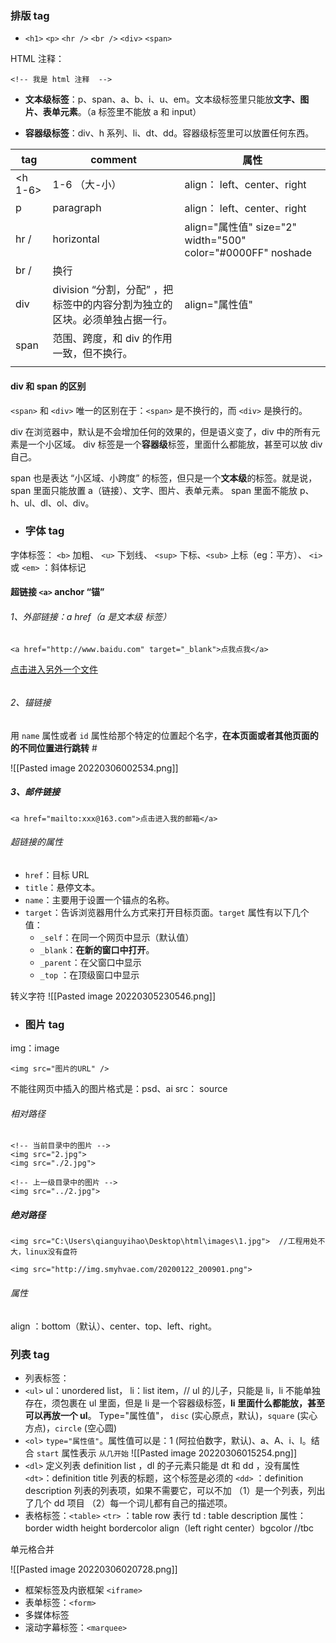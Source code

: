 ### 排版 tag
-   `<h1>`   `<p>`  `<hr />`   `<br />`  `<div>`   `<span>`    

HTML 注释：

```
<!-- 我是 html 注释  -->
```
-   **文本级标签**：p、span、a、b、i、u、em。文本级标签里只能放**文字、图片、表单元素**。（a 标签里不能放 a 和 input）
    
-   **容器级标签**：div、h 系列、li、dt、dd。容器级标签里可以放置任何东西。


| tag     | comment                                                              | 属性                                                                     |
| ------- | -------------------------------------------------------------------- | ------------------------------------------------------------------------ |
| <h 1-6> | 1-6 （大-小）                                                        | align： left、center、right                                              |
| p       | paragraph                                                            | align： left、center、right                                              |
| hr /    | horizontal                                                           | align="属性值"     size="2"   width="500"     color="#0000FF"    noshade |
| br /    | 换行                                                                 |                                                                          |
| div     | division “分割，分配” ，把标签中的内容分割为独立的区块。必须单独占据一行。 | align="属性值"                                                           |
| span    | 范围、跨度，和 div 的作用一致，但不换行。                             |                                                                          |
|         |                                                                      |                                                                          |


#### div 和 span 的区别

`<span>` 和 `<div>` 唯一的区别在于：`<span>` 是不换行的，而 `<div>` 是换行的。

div 在浏览器中，默认是不会增加任何的效果的，但是语义变了，div 中的所有元素是一个小区域。 div 标签是一个**容器级**标签，里面什么都能放，甚至可以放 div 自己。

span 也是表达 “小区域、小跨度” 的标签，但只是一个**文本级**的标签。就是说，span 里面只能放置 a（链接）、文字、图片、表单元素。 span 里面不能放 p、h、ul、dl、ol、div。


- ### 字体 tag
字体标签：  `<b>` 加粗、 `<u>` 下划线、 `<sup>` 下标、`<sub>`  上标（eg：平方）、   `<i>` 或 `<em>` ：斜体标记

#### 超链接 `<a>`  anchor “锚”
###### 1、外部链接：a href（a 是文本级 标签）
```
<a href="http://www.baidu.com" target="_blank">点我点我</a>
```
<a href="02页面.html"> 点击进入另外一个文件</a>
```
```
###### 2、锚链接 
用 `name` 属性或者 `id` 属性给那个特定的位置起个名字，**在本页面或者其他页面的的不同位置进行跳转**  #

![[Pasted image 20220306002534.png]]
##### 3、邮件链接
```
<a href="mailto:xxx@163.com">点击进入我的邮箱</a>
```
###### 超链接的属性

-   `href`：目标 URL
-   `title`：悬停文本。
-   `name`：主要用于设置一个锚点的名称。
-   `target`：告诉浏览器用什么方式来打开目标页面。`target` 属性有以下几个值：
    -   `_self`：在同一个网页中显示（默认值）
    -   `_blank`：**在新的窗口中打开**。
    -   `_parent`：在父窗口中显示
    -   `_top` ：在顶级窗口中显示

	
转义字符
![[Pasted image 20220305230546.png]]

- ### 图片 tag
img：image
```
<img src="图片的URL" />
```
不能往网页中插入的图片格式是：psd、ai 
src： source

###### 相对路径
```
<!-- 当前目录中的图片 -->
<img src="2.jpg">
<img src="./2.jpg">

<!-- 上一级目录中的图片 -->
<img src="../2.jpg">
```
##### 绝对路径
```
<img src="C:\Users\qianguyihao\Desktop\html\images\1.jpg">  //工程用处不大，linux没有盘符
```
```
<img src="http://img.smyhvae.com/20200122_200901.png">
```
###### 属性
align ：bottom（默认）、center、top、left、right。

###  列表 tag
-   列表标签：
- `<ul>`    ul：unordered list， li：list item，// ul 的儿子，只能是 li，li 不能单独存在，须包裹在 ul 里面，但是 li 是一个容器级标签，**li 里面什么都能放，甚至可以再放一个 ul**。
Type="属性值"， `disc` (实心原点，默认)，`square` (实心方点)，`circle` (空心圆)
 -  `<ol>` `type="属性值"`。属性值可以是：1 (阿拉伯数字，默认)、a、A、i、I。结合 `start` 属性表示 `从几开始`
 ![[Pasted image 20220306015254.png]]
- `<dl>` 定义列表  definition list  ，dl 的子元素只能是 dt 和 dd ，没有属性
  `<dt>`：definition title 列表的标题，这个标签是必须的
  `<dd>` ：definition description 列表的列表项，如果不需要它，可以不加
 （1）是一个列表，列出了几个 dd 项目
 （2）每一个词儿都有自己的描述项。
-   表格标签：`<table>`
 `<tr>` ：table row  表行   td : table description
  属性：border width height bordercolor align（left right center）bgcolor   //tbc

单元格合并





  
![[Pasted image 20220306020728.png]]
-   框架标签及内嵌框架 `<iframe>`
-   表单标签：`<form>`
-   多媒体标签
-   滚动字幕标签：`<marquee>`      